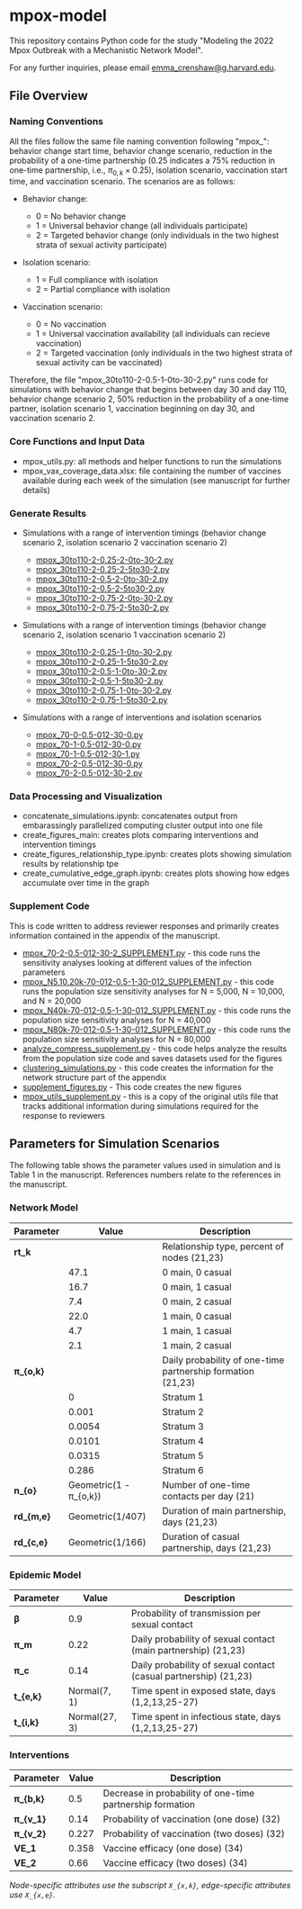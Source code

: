 # mpox-model

This repository contains Python code for the study "Modeling the 2022 Mpox Outbreak with a Mechanistic Network Model".

For any further inquiries, please email emma_crenshaw@g.harvard.edu.

## File Overview

### Naming Conventions
All the files follow the same file naming convention following "mpox_": behavior change start time, behavior change scenario, reduction in the probability of a one-time partnership (0.25 indicates a 75% reduction in one-time partnership, i.e., $\pi_{0,k} \times 0.25$), isolation scenario, vaccination start time, and vaccination scenario. The scenarios are as follows:
* Behavior change:
  * 0 = No behavior change
  * 1 = Universal behavior change (all individuals participate)
  * 2 = Targeted behavior change (only individuals in the two highest strata of sexual activity participate)

* Isolation scenario:
  * 1 = Full compliance with isolation
  * 2 = Partial compliance with isolation

* Vaccination scenario:
  * 0 = No vaccination
  * 1 = Universal vaccination availability (all individuals can recieve vaccination)
  * 2 = Targeted vaccination (only individuals in the two highest strata of sexual activity can be vaccinated)

Therefore, the file "mpox_30to110-2-0.5-1-0to-30-2.py" runs code for simulations with behavior change that begins between day 30 and day 110, behavior change scenario 2, 50% reduction in the probability of a one-time partner, isolation scenario 1, vaccination beginning on day 30, and vaccination scenario 2.
  
### Core Functions and Input Data
* mpox_utils.py: all methods and helper functions to run the simulations
* mpox_vax_coverage_data.xlsx: file containing the number of vaccines available during each week of the simulation (see manuscript for further details)

### Generate Results
* Simulations with a range of intervention timings (behavior change scenario 2, isolation scenario 2 vaccination scenario 2)
  * [mpox_30to110-2-0.25-2-0to-30-2.py](mpox_30to110-2-0.25-2-0to-30-2.py)
  * [mpox_30to110-2-0.25-2-5to30-2.py](mpox_30to110-2-0.25-2-5to30-2.py)
  * [mpox_30to110-2-0.5-2-0to-30-2.py](mpox_30to110-2-0.5-2-0to-30-2.py)
  * [mpox_30to110-2-0.5-2-5to30-2.py](mpox_30to110-2-0.5-2-5to30-2.py)
  * [mpox_30to110-2-0.75-2-0to-30-2.py](mpox_30to110-2-0.75-2-0to-30-2.py)
  * [mpox_30to110-2-0.75-2-5to30-2.py](mpox_30to110-2-0.75-2-5to30-2.py)

* Simulations with a range of intervention timings (behavior change scenario 2, isolation scenario 1 vaccination scenario 2)
  * [mpox_30to110-2-0.25-1-0to-30-2.py](mpox_30to110-2-0.25-1-0to-30-2.py)
  * [mpox_30to110-2-0.25-1-5to30-2.py](mpox_30to110-2-0.25-1-5to30-2.py)
  * [mpox_30to110-2-0.5-1-0to-30-2.py](mpox_30to110-2-0.5-1-0to-30-2.py)
  * [mpox_30to110-2-0.5-1-5to30-2.py](mpox_30to110-2-0.5-1-5to30-2.py)
  * [mpox_30to110-2-0.75-1-0to-30-2.py](mpox_30to110-2-0.75-1-0to-30-2.py)
  * [mpox_30to110-2-0.75-1-5to30-2.py](mpox_30to110-2-0.75-1-5to30-2.py)

* Simulations with a range of interventions and isolation scenarios
  * [mpox_70-0-0.5-012-30-0.py](mpox_70-0-0.5-012-30-0.py)
  * [mpox_70-1-0.5-012-30-0.py](mpox_70-1-0.5-012-30-0.py)
  * [mpox_70-1-0.5-012-30-1.py](mpox_70-1-0.5-012-30-1.py)
  * [mpox_70-2-0.5-012-30-0.py](mpox_70-2-0.5-012-30-0.py)
  * [mpox_70-2-0.5-012-30-2.py](mpox_70-2-0.5-012-30-2.py)

### Data Processing and Visualization
* concatenate_simulations.ipynb: concatenates output from embarassingly parallelized computing cluster output into one file
* create_figures_main: creates plots comparing interventions and intervention timings
* create_figures_relationship_type.ipynb: creates plots showing simulation results by relationship tpe
* create_cumulative_edge_graph.ipynb: creates plots showing how edges accumulate over time in the graph

### Supplement Code
This is code written to address reviewer responses and primarily creates information contained in the appendix of the manuscript.
* [mpox_70-2-0.5-012-30-2_SUPPLEMENT.py](Supplement%20Code/mpox_70-2-0.5-012-30-2_SUPPLEMENT.py) - this code runs the sensitivity analyses looking at different values of the infection parameters
* [mpox_N5.10.20k-70-012-0.5-1-30-012_SUPPLEMENT.py](Supplement%20Code/mpox_N5.10.20k-70-012-0.5-1-30-012_SUPPLEMENT.py) - this code runs the population size sensitivity analyses for N = 5,000, N = 10,000, and N = 20,000
* [mpox_N40k-70-012-0.5-1-30-012_SUPPLEMENT.py](Supplement%20Code/mpox_N40k-70-012-0.5-1-30-012_SUPPLEMENT.py) - this code runs the population size sensitivity analyses for N = 40,000
* [mpox_N80k-70-012-0.5-1-30-012_SUPPLEMENT.py](Supplement%20Code/mpox_N80k-70-012-0.5-1-30-012_SUPPLEMENT.py) - this code runs the population size sensitivity analyses for N = 80,000
* [analyze_compress_supplement.py](Supplement%20Code/analyze_compress_supplement.py) - this code helps analyze the results from the population size code and saves datasets used for the figures
* [clustering_simulations.py](Supplement%20Code/clustering_simulations.py) - this code creates the information for the network structure part of the appendix
* [supplement_figures.py](Supplement%20Code/supplement_figures.py) - This code creates the new figures
* [mpox_utils_supplement.py](Supplement%20Code/mpox_utils_supplement.py) - this is a copy of the original utils file that tracks additional information during simulations required for the response to reviewers


## Parameters for Simulation Scenarios
The following table shows the parameter values used in simulation and is Table 1 in the manuscript. References numbers relate to the references in the manuscript.

### Network Model  
| Parameter         | Value            | Description |
|-------------------|------------------|------------|
| **rt_k**         |                  | Relationship type, percent of nodes (21,23) |
|                  | 47.1            | 0 main, 0 casual |
|                  | 16.7            | 0 main, 1 casual |
|                  | 7.4             | 0 main, 2 casual |
|                  | 22.0            | 1 main, 0 casual |
|                  | 4.7             | 1 main, 1 casual |
|                  | 2.1             | 1 main, 2 casual |
| **π_{o,k}**      |                  | Daily probability of one-time partnership formation (21,23) |
|                  | 0                | Stratum 1 |
|                  | 0.001            | Stratum 2 |
|                  | 0.0054           | Stratum 3 |
|                  | 0.0101           | Stratum 4 |
|                  | 0.0315           | Stratum 5 |
|                  | 0.286            | Stratum 6 |
| **n_{o}**       | Geometric(1 - π_{o,k}) | Number of one-time contacts per day (21) |
| **rd_{m,e}**    | Geometric(1/407) | Duration of main partnership, days (21,23) |
| **rd_{c,e}**    | Geometric(1/166) | Duration of casual partnership, days (21,23) |

### Epidemic Model  
| Parameter        | Value          | Description |
|------------------|---------------|------------|
| **β**            | 0.9           | Probability of transmission per sexual contact |
| **π_m**         | 0.22          | Daily probability of sexual contact (main partnership) (21,23) |
| **π_c**         | 0.14          | Daily probability of sexual contact (casual partnership) (21,23) |
| **t_{e,k}**     | Normal(7, 1)  | Time spent in exposed state, days (1,2,13,25-27) |
| **t_{i,k}**     | Normal(27, 3) | Time spent in infectious state, days (1,2,13,25-27) |

### Interventions  
| Parameter       | Value         | Description |
|-----------------|--------------|------------|
| **π_{b,k}**    | 0.5          | Decrease in probability of one-time partnership formation |
| **π_{v_1}**    | 0.14         | Probability of vaccination (one dose) (32) |
| **π_{v_2}**    | 0.227        | Probability of vaccination (two doses) (32) |
| **VE_1**       | 0.358        | Vaccine efficacy (one dose) (34) |
| **VE_2**       | 0.66         | Vaccine efficacy (two doses) (34) |

*Node-specific attributes use the subscript `X_{x,k}`, edge-specific attributes use `X_{x,e}`.*

